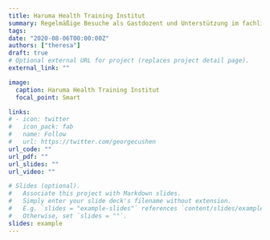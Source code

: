 ```yaml
---
title: Haruma Health Training Institut
summary: Regelmäßige Besuche als Gastdozent und Unterstützung im fachlichen Wissensauf- und Ausbau
tags:
date: "2020-08-06T00:00:00Z"
authors: ["theresa"]
draft: true
# Optional external URL for project (replaces project detail page).
external_link: ""

image:
  caption: Haruma Health Training Institut
  focal_point: Smart

links:
# - icon: twitter
#   icon_pack: fab
#   name: Follow
#   url: https://twitter.com/georgecushen
url_code: ""
url_pdf: ""
url_slides: ""
url_video: ""

# Slides (optional).
#   Associate this project with Markdown slides.
#   Simply enter your slide deck's filename without extension.
#   E.g. `slides = "example-slides"` references `content/slides/example-slides.md`.
#   Otherwise, set `slides = ""`.
slides: example
---
```

